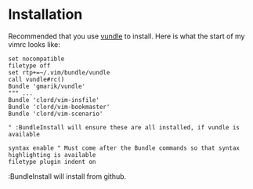 # Installation

Recommended that you use [vundle](https://github.com/gmarik/vundle) to install.  Here is what the start of my
vimrc looks like:

    set nocompatible
    filetype off
    set rtp+=~/.vim/bundle/vundle
    call vundle#rc()
    Bundle 'gmarik/vundle'
    """ ...
    Bundle 'clord/vim-insfile'
    Bundle 'clord/vim-bookmaster'
    Bundle 'clord/vim-scenario'

    " :BundleInstall will ensure these are all installed, if vundle is available

    syntax enable " Must come after the Bundle commands so that syntax highlighting is available
    filetype plugin indent on


:BundleInstall will install from github.

